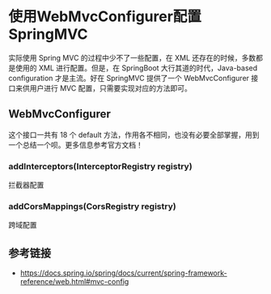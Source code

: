 # 使用WebMvcConfigurer配置SpringMVC

实际使用 Spring MVC 的过程中少不了一些配置，在 XML 还存在的时候，多数都是使用的 XML 进行配置。但是，在 SpringBoot 大行其道的时代，Java-based configuration 才是主流。好在 SpringMVC 提供了一个 WebMvcConfigurer 接口来供用户进行 MVC 配置，只需要实现对应的方法即可。

## WebMvcConfigurer 

这个接口一共有 18 个 default 方法，作用各不相同，也没有必要全部掌握，用到一个总结一个呗。更多信息参考官方文档！

### addInterceptors(InterceptorRegistry registry)

拦截器配置

### addCorsMappings(CorsRegistry registry)

跨域配置

## 参考链接

- https://docs.spring.io/spring/docs/current/spring-framework-reference/web.html#mvc-config